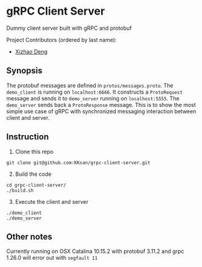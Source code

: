 # gRPC Client Server
Dummy client server built with gRPC and protobuf

Project Contributors (ordered by last name):
* [Xizhao Deng](xizhaode@usc.edu)

## Synopsis
The protobuf messages are defined in `protos/messages.proto`. The `demo_client` is running on `localhost:6666`. It constructs a `ProtoRequest` message and sends it to `demo_server` running on `localhost:5555`. The `demo_server` sends back a `ProtoResponse` message. This is to show the most simple use case of gRPC with synchronized messaging interaction between client and server.

## Instruction
1. Clone this repo
```
git clone git@github.com:KKsan/grpc-client-server.git
```
2. Build the code
```
cd grpc-client-server/
./build.sh
```
3. Execute the client and server
```
./demo_client
./demo_server
```

## Other notes
Currently running on OSX Catalina 10.15.2 with protobuf 3.11.2 and grpc 1.26.0 will error out with `segfault 11`
